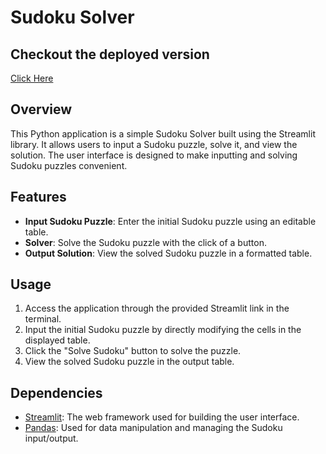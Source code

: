 # Sudoku Solver

## Checkout the deployed version
[Click Here](https://sudokusolver-s9ozswfh576df7mszhkmjy.streamlit.app/)


## Overview

This Python application is a simple Sudoku Solver built using the Streamlit library. It allows users to input a Sudoku puzzle, solve it, and view the solution. The user interface is designed to make inputting and solving Sudoku puzzles convenient.

## Features

- **Input Sudoku Puzzle**: Enter the initial Sudoku puzzle using an editable table.
- **Solver**: Solve the Sudoku puzzle with the click of a button.
- **Output Solution**: View the solved Sudoku puzzle in a formatted table.


## Usage

1. Access the application through the provided Streamlit link in the terminal.
2. Input the initial Sudoku puzzle by directly modifying the cells in the displayed table.
3. Click the "Solve Sudoku" button to solve the puzzle.
4. View the solved Sudoku puzzle in the output table.

## Dependencies

- [Streamlit](https://www.streamlit.io/): The web framework used for building the user interface.
- [Pandas](https://pandas.pydata.org/): Used for data manipulation and managing the Sudoku input/output.
